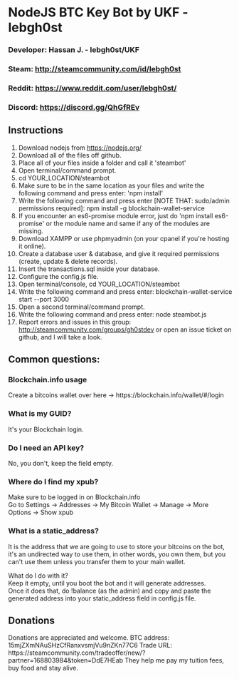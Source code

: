 # NodeJS BTC Key Bot by UKF - lebgh0st

### Developer: Hassan J. - lebgh0st/UKF
### Steam: http://steamcommunity.com/id/lebgh0st
### Reddit: https://www.reddit.com/user/lebgh0st/
### Discord: https://discord.gg/QhGfREv

## Instructions

1. Download nodejs from https://nodejs.org/
2. Download all of the files off github.
3. Place all of your files inside a folder and call it 'steambot'
4. Open terminal/command prompt.
5. cd YOUR_LOCATION/steambot
6. Make sure to be in the same location as your files and write the following command and press enter: 'npm install'
7. Write the following command and press enter [NOTE THAT: sudo/admin permissions required]: npm install -g blockchain-wallet-service 
8. If you encounter an es6-promise module error, just do 'npm install es6-promise' or the module name and same if any of the modules are missing.
9. Download XAMPP or use phpmyadmin (on your cpanel if you're hosting it online).
10. Create a database user & database, and give it required permissions (create, update & delete records).
11. Insert the transactions.sql inside your database.
12. Configure the config.js file.
13. Open terminal/console, cd YOUR_LOCATION/steambot
14. Write the following command and press enter: blockchain-wallet-service start --port 3000
15. Open a second terminal/command prompt.
16. Write the following command and press enter: node steambot.js
17. Report errors and issues in this group: http://steamcommunity.com/groups/gh0stdev or open an issue ticket on github, and I will take a look.

## Common questions:

### Blockchain.info usage
<p>Create a bitcoins wallet over here -> https://blockchain.info/wallet/#/login<br/></p>

### What is my GUID?
<p>It's your Blockchain login.</p>

### Do I need an API key?
<p>No, you don't, keep the field empty.</p>

### Where do I find my xpub?
<p>Make sure to be logged in on Blockchain.info<br/>
Go to Settings -> Addresses -> My Bitcoin Wallet -> Manage -> More Options -> Show xpub</p>

### What is a static_address?
<p>It is the address that we are going to use to store your bitcoins on the bot, it's an undirected way to use them, in other words, you own them, but you can't use them unless you transfer them to your main wallet.<br/>

What do I do with it?<br/>
Keep it empty, until you boot the bot and it will generate addresses.<br/>
Once it does that, do !balance (as the admin) and copy and paste the generated address into your static_address field in config.js file.</p>

## Donations
<p>Donations are appreciated and welcome.
BTC address: 15mjZXmNAuSHzCfRanxvsmjVu9nZKn77C6
Trade URL: https://steamcommunity.com/tradeoffer/new/?partner=168803984&token=DdE7HEab
They help me pay my tuition fees, buy food and stay alive.</p>
